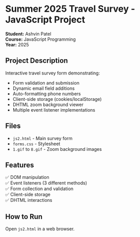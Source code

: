 # Summer 2025 Travel Survey - JavaScript Project

**Student:** Ashvin Patel  
**Course:** JavaScript Programming  
**Year:** 2025

## Project Description
Interactive travel survey form demonstrating:
- Form validation and submission
- Dynamic email field additions
- Auto-formatting phone numbers
- Client-side storage (cookies/localStorage)
- DHTML zoom background viewer
- Multiple event listener implementations

## Files
- `js2.html` - Main survey form
- `forms.css` - Stylesheet
- `1.gif` to `8.gif` - Zoom background images

## Features
✅ DOM manipulation  
✅ Event listeners (3 different methods)  
✅ Form collection and validation  
✅ Client-side storage  
✅ DHTML interactions  

## How to Run
Open `js2.html` in a web browser.